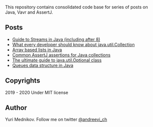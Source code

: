 This repository contains consolidated code base for series of posts on Java, Vavr and AssertJ. 

## Posts

* [Guide to Streams in Java (including after 8)](https://mednikov.net/guide-to-streams-in-java-including-after-8/)
* [What every developer should know about java.util.Collection](https://mednikov.net/java-util-collection/)
* [Array based lists in Java](https://mednikov.net/array-based-lists-in-java/)
* [Common AssertJ assertions for Java collections](https://mednikov.net/common-assertj-assertions-for-java-collections/)
* [The ultimate guide to java.util.Optional class](https://mednikov.net/the-ultimate-guide-to-java-util-optional-class/)
* [Queues data structure in Java](https://mednikov.net/queues-data-structure-in-java/)

## Copyrights

2019 - 2020 Under MIT license

## Author

Yuri Mednikov. Follow me on twitter [@andreevi_ch](https://twitter.com/andreevi_ch)
